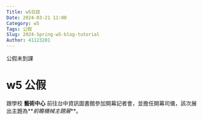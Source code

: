 ```yaml
---
Title: w5日誌
Date: 2024-03-21 11:00
Category: w5
Tags: 公假
Slug: 2024-Spring-w5-blog-tutorial
Author: 41123201
---
```


公假未到課

<!-- PELICAN_END_SUMMARY -->

# w5 公假

跟學校 **藝術中心** 前往台中資訊圖書館參加開幕記者會，並擔任開幕司儀，該次展出主題為**_前瞻機械主題展_**。
